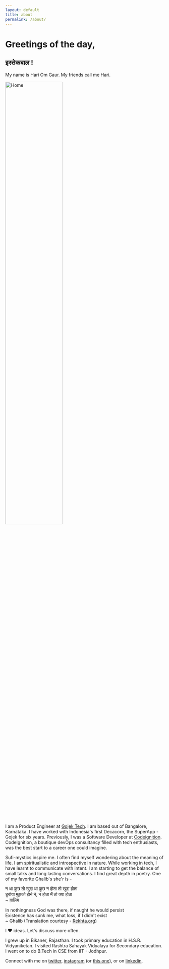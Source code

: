 ```yaml
---
layout: default
title: about
permalink: /about/
---
```


# Greetings of the day,
## इस्तेकबाल !

<style type="text/css" media="screen">
  .container {
    display: inline-flex;
  }
</style>

My name is Hari Om Gaur. My friends call me Hari.

<img src="{{ site.github.url }}/assets/img/me.jpeg" alt="Home" width="60%"/>

I am a Product Engineer at <a href="http://gojek.io">Gojek Tech</a>. I am based out of Bangalore, Karnataka. I have worked with Indonesia's first Decacorn, the SuperApp - Gojek for six years. Previously, I was a Software Developer at <a href="http://codeignition.co"
target="_blank">Codeignition</a>. CodeIgnition, a boutique devOps
consultancy filled with tech enthusiasts, was the best start to a career
one could imagine.

Sufi-mystics inspire me. I often find myself wondering about
the meaning of life. I am
spiritualistic and introspective in nature. While working in tech, I
have learnt to communicate with intent. I am
starting to get the balance of small talks and long lasting
conversations.
I find great depth in poetry. One of my favorite Ghalib's she'r is -

न था कुछ तो खुदा था कुछ न होता तो खुदा होता 
<br>
डुबोया मुझको होने ने, न होता मैं तो क्या होता
<br>
~ ग़ालिब 

In nothingness God was there, if naught he would persist
<br>
Existence has sunk me, what loss, if I didn't exist
<br>
~ Ghalib
(Translation courtesy - <a href="rekhta.org" target="_blank">Rekhta.org</a>)

I :heart: ideas. Let's discuss more often.

I grew up in Bikaner, Rajasthan. I took primary education in
H.S.R. Vidyaniketan. I visited Rashtra Sahayak Vidyalaya for Secondary education.
I went on to do B.Tech in CSE from IIT - Jodhpur.

Connect with me on [twitter](https://twitter.com/hogaur),
[instagram](https://instagram.com/hariomuvacha) (or [this one](https://instagram.com/hogaur)), or on [linkedin](linkedin.com/in/hogaur).
